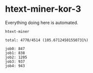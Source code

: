 # htext-miner-kor-3

Everything doing here is automated.

```
htext-miner

total: 4770/4514 (105.67124501550731%)

job0: 847
job1: 838
job2: 1205
job3: 937
job4: 943
```